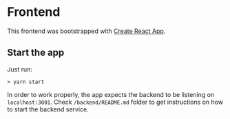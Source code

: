 # Frontend

This frontend was bootstrapped with [Create React App](https://github.com/facebook/create-react-app).

## Start the app

Just run:

`> yarn start`

In order to work properly, the app expects the backend to be listening on `localhost:3001`. Check `/backend/README.md` folder to get instructions on how to start the backend service.